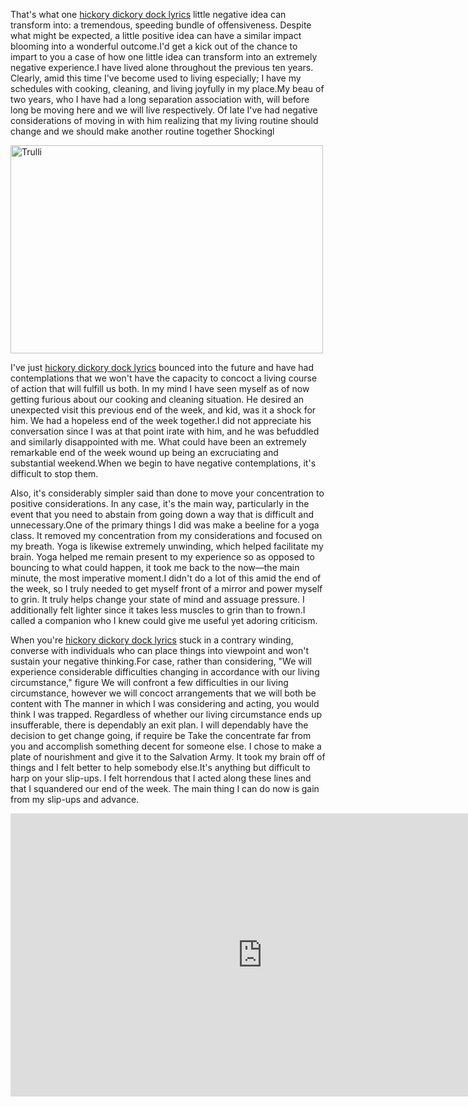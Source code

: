 

That's what one [hickory dickory dock lyrics](https://www.youtube.com/watch?v=xdcmZy7FpRw) little negative idea can transform into: a tremendous, speeding bundle of offensiveness. Despite what might be expected, a little positive idea can have a similar impact blooming into a wonderful outcome.I'd get a kick out of the chance to impart to you a case of how one little idea can transform into an extremely negative experience.I have lived alone throughout the previous ten years. Clearly, amid this time I've become used to living especially; I have my schedules with cooking, cleaning, and living joyfully in my place.My beau of two years, who I have had a long separation association with, will before long be moving here and we will live respectively. Of late I've had negative considerations of moving in with him realizing that my living routine should change and we should make another routine together Shockingl

<img src="http://3.bp.blogspot.com/-VaHTHpC3-VE/T0pqCdxsObI/AAAAAAAAAgY/A9HSi_mDm7U/s320/PRHickory.jpg" alt="Trulli" width="500" height="333">

I've just [hickory dickory dock lyrics](https://www.youtube.com/watch?v=xdcmZy7FpRw) bounced into the future and have had contemplations that we won't have the capacity to concoct a living course of action that will fulfill us both. In my mind I have seen myself as of now getting furious about our cooking and cleaning situation. He desired an unexpected visit this previous end of the week, and kid, was it a shock for him. We had a hopeless end of the week together.I did not appreciate his conversation since I was at that point irate with him, and he was befuddled and similarly disappointed with me. What could have been an extremely remarkable end of the week wound up being an excruciating and substantial weekend.When we begin to have negative contemplations, it's difficult to stop them. 

Also, it's considerably simpler said than done to move your concentration to positive considerations. In any case, it's the main way, particularly in the event that you need to abstain from going down a way that is difficult and unnecessary.One of the primary things I did was make a beeline for a yoga class. It removed my concentration from my considerations and focused on my breath. Yoga is likewise extremely unwinding, which helped facilitate my brain. Yoga helped me remain present to my experience so as opposed to bouncing to what could happen, it took me back to the now—the main minute, the most imperative moment.I didn't do a lot of this amid the end of the week, so I truly needed to get myself front of a mirror and power myself to grin. It truly helps change your state of mind and assuage pressure. I additionally felt lighter since it takes less muscles to grin than to frown.I called a companion who I knew could give me useful yet adoring criticism.

When you're [hickory dickory dock lyrics](https://www.youtube.com/watch?v=xdcmZy7FpRw) stuck in a contrary winding, converse with individuals who can place things into viewpoint and won't sustain your negative thinking.For case, rather than considering, "We will experience considerable difficulties changing in accordance with our living circumstance," figure We will confront a few difficulties in our living circumstance, however we will concoct arrangements that we will both be content with The manner in which I was considering and acting, you would think I was trapped. Regardless of whether our living circumstance ends up insufferable, there is dependably an exit plan. I will dependably have the decision to get change going, if require be Take the concentrate far from you and accomplish something decent for someone else. I chose to make a plate of nourishment and give it to the Salvation Army. It took my brain off of things and I felt better to help somebody else.It's anything but difficult to harp on your slip-ups. I felt horrendous that I acted along these lines and that I squandered our end of the week. The main thing I can do now is gain from my slip-ups and advance.

<iframe width="806" height="453" src="https://www.youtube.com/embed/xdcmZy7FpRw" frameborder="0" allow="autoplay; encrypted-media" allowfullscreen></iframe>
